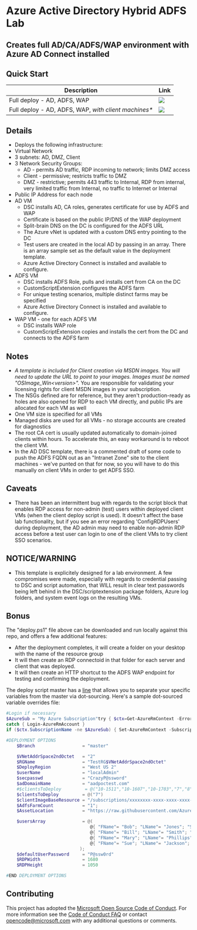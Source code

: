 # Azure Active Directory Hybrid ADFS Lab
## Creates full AD/CA/ADFS/WAP environment with Azure AD Connect installed
## Quick Start

Description | Link
--- | ---
Full deploy - AD, ADFS, WAP | <a href="https://portal.azure.com/#create/Microsoft.Template/uri/https%3A%2F%2Fraw.githubusercontent.com%2Fmomeijer%2Factive-directory-lab-hybrid-adfs%2Fmaster%2Flab-hybrid-adfs%2FNoClientDeploy.json" target="_blank"><img src="http://azuredeploy.net/deploybutton.png"/></a>
Full deploy - AD, ADFS, WAP, _with client machines*_ | <a href="https://portal.azure.com/#create/Microsoft.Template/uri/https%3A%2F%2Fraw.githubusercontent.com%2Fmomeijer%2Factive-directory-lab-hybrid-adfs%2Fmaster%2Flab-hybrid-adfs%2FFullDeploy.json" target="_blank"><img src="http://azuredeploy.net/deploybutton.png"/></a>

## Details
* Deploys the following infrastructure:
 * Virtual Network
  * 3 subnets: AD, DMZ, Client
  * 3 Network Security Groups:
    * AD - permits AD traffic, RDP incoming to network; limits DMZ access
    * Client - permissive; restricts traffic to DMZ
    * DMZ - restrictive; permits 443 traffic to Internal, RDP from internal, very limited traffic from Internal, no traffic to Internet or Internal
  * Public IP Address for each node
  * AD VM
	* DSC installs AD, CA roles, generates certificate for use by ADFS and WAP
    * Certificate is based on the public IP/DNS of the WAP deployment
    * Split-brain DNS on the DC is configured for the ADFS URL
    * The Azure vNet is updated with a custom DNS entry pointing to the DC
    * Test users are created in the local AD by passing in an array. There is an array sample set as the default value in the deployment template.
    * Azure Active Directory Connect is installed and available to configure.
  * ADFS VM
	* DSC installs ADFS Role, pulls and installs cert from CA on the DC
    * CustomScriptExtension configures the ADFS farm
    * For unique testing scenarios, multiple distinct farms may be specified
    * Azure Active Directory Connect is installed and available to configure.
  * WAP VM - one for each ADFS VM
	* DSC installs WAP role
    * CustomScriptExtension copies and installs the cert from the DC and connects to the ADFS farm

## Notes
* _A template is included for Client creation via MSDN images. You will need to update the URL to point to your images. Images must be named "OSImage_Win&lt;version&gt;"._ You are responsible for validating your licensing rights for client MSDN images in your subscription.
* The NSGs defined are for reference, but they aren't production-ready as holes are also opened for RDP to each VM directly, and public IPs are allocated for each VM as well
* One VM size is specified for all VMs
* Managed disks are used for all VMs - no storage accounts are created for diagnostics
* The root CA cert is usually updated automatically to domain-joined clients within hours. To accelerate this, an easy workaround is to reboot the client VM.
* In the AD DSC template, there is a commented draft of some code to push the ADFS FQDN out as an "Intranet Zone" site to the client machines - we've punted on that for now, so you will have to do this manually on client VMs in order to get ADFS SSO.

## Caveats
* There has been an intermittent bug with regards to the script block that enables RDP access for non-admin (test) users within deployed client VMs (when the client deploy script is used). It doesn't affect the base lab functionality, but if you see an error regarding 'ConfigRDPUsers' during deployment, the AD admin may need to enable non-admin RDP access before a test user can login to one of the client VMs to try client SSO scenarios.

## NOTICE/WARNING
* This template is explicitely designed for a lab environment. A few compromises were made, especially with regards to credential passing to DSC and script automation, that WILL result in clear text passwords being left behind in the DSC/scriptextension package folders, Azure log folders, and system event logs on the resulting VMs. 

## Bonus
The "deploy.ps1" file above can be downloaded and run locally against this repo, and offers a few additional features:
* After the deployment completes, it will create a folder on your desktop with the name of the resource group
* It will then create an RDP connectoid in that folder for each server and client that was deployed.
* It will then create an HTTP shortcut to the ADFS WAP endpoint for testing and confirming the deployment.

The deploy script master has a [line](https://github.com/Azure-Samples/active-directory-lab-hybrid-adfs/blob/master/lab-hybrid-adfs/deploy.ps1#L48) that allows you to separate your specific variables from the master via dot-sourcing. Here's a sample dot-sourced variable overrides file:
```powershell
#Login if necessary
$AzureSub = "My Azure Subscription"try { $ctx=Get-AzureRmContext -ErrorAction Stop }
catch { Login-AzureRmAccount }
if ($ctx.SubscriptionName -ne $AzureSub) { Set-AzureRmContext -SubscriptionName $AzureSub }

#DEPLOYMENT OPTIONS
    $Branch                  = "master"

    $VNetAddrSpace2ndOctet   = "2"
    $RGName                  = "TestRG$VNetAddrSpace2ndOctet"
    $DeployRegion            = "West US 2"
    $userName                = "localAdmin"
    $secpasswd               = "CrazyP@ssword"
    $adDomainName            = "aadpoctest.com"
    #$clientsToDeploy         = @("10-1511","10-1607","10-1703","7","8")
    $clientsToDeploy         = @("7")
    $clientImageBaseResource = "/subscriptions/xxxxxxxx-xxxx-xxxx-xxxx-xxxxxxxxxxxx/resourceGroups/ImageRG/providers/Microsoft.Compute/images/"
    $AdfsFarmCount           = "1";
    $AssetLocation           = "https://raw.githubusercontent.com/Azure-Samples/active-directory-lab-hybrid-adfs/$Branch/lab-hybrid-adfs/"

    $usersArray              = @(
                                @{ "FName"= "Bob"; "LName"= "Jones"; "SAM"= "bjones" },
                                @{ "FName"= "Bill"; "LName"= "Smith"; "SAM"= "bsmith" },
                                @{ "FName"= "Mary"; "LName"= "Phillips"; "SAM"= "mphillips" },
                                @{ "FName"= "Sue"; "LName"= "Jackson"; "SAM"= "sjackson" }
                            );
    $defaultUserPassword     = "P@ssw0rd"
    $RDPWidth                = 1680
    $RDPHeight               = 1050

#END DEPLOYMENT OPTIONS

```

 
## Contributing

This project has adopted the [Microsoft Open Source Code of Conduct](https://opensource.microsoft.com/codeofconduct/). For more information see the [Code of Conduct FAQ](https://opensource.microsoft.com/codeofconduct/faq/) or contact [opencode@microsoft.com](mailto:opencode@microsoft.com) with any additional questions or comments.


